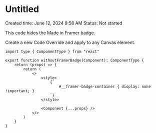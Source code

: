 # Untitled

Created time: June 12, 2024 9:58 AM
Status: Not started

This code hides the Made in Framer badge.

Create a new Code Override and apply to any Canvas element.

```tsx
import type { ComponentType } from "react"

export function withoutFramerBadge(Component): ComponentType {
    return (props) => {
        return (
            <>
                <style>
                    {`
                        #__framer-badge-container { display: none !important; }
                    `}
                </style>

                <Component {...props} />
            </>
        )
    }
}
```

